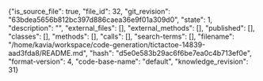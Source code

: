 {"is_source_file": true, "file_id": 32, "git_revision": "63bdea5656b812bc397d886caea36e9f01a309d0", "state": 1, "description": "", "external_files": [], "external_methods": [], "published": [], "classes": [], "methods": [], "calls": [], "search-terms": [], "filename": "/home/kavia/workspace/code-generation/tictactoe-14839-aad3fda8/README.md", "hash": "d5e0e583b29ac6f6be7ea0c4b713ef0e", "format-version": 4, "code-base-name": "default", "knowledge_revision": 31}
